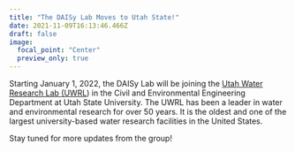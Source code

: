 ```yaml
---
title: "The DAISy Lab Moves to Utah State!"
date: 2021-11-09T16:13:46.466Z
draft: false
image:
  focal_point: "Center"
  preview_only: true
---
```

Starting January 1, 2022, the DAISy Lab will be joining the [Utah Water Research Lab (UWRL](https://uwrl.usu.edu/)) in the Civil and Environmental Engineering Department at Utah State University. The UWRL has been a leader in water and environmental research for over 50 years. It is the oldest and one of the largest university-based water research facilities in the United States.

Stay tuned for more updates from the group!
